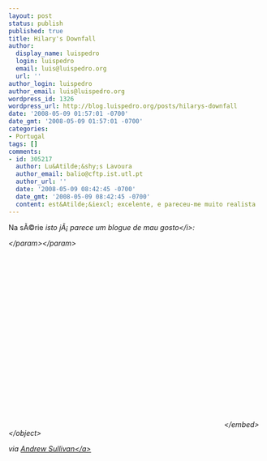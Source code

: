 ```yaml
---
layout: post
status: publish
published: true
title: Hilary's Downfall
author:
  display_name: luispedro
  login: luispedro
  email: luis@luispedro.org
  url: ''
author_login: luispedro
author_email: luis@luispedro.org
wordpress_id: 1326
wordpress_url: http://blog.luispedro.org/posts/hilarys-downfall
date: '2008-05-09 01:57:01 -0700'
date_gmt: '2008-05-09 01:57:01 -0700'
categories:
- Portugal
tags: []
comments:
- id: 305217
  author: Lu&Atilde;&shy;s Lavoura
  author_email: balio@cftp.ist.utl.pt
  author_url: ''
  date: '2008-05-09 08:42:45 -0700'
  date_gmt: '2008-05-09 08:42:45 -0700'
  content: est&Atilde;&iexcl; excelente, e pareceu-me muito realista
---
```

<p>Na s&Atilde;&copy;rie <i>isto j&Atilde;&iexcl; parece um blogue de mau gosto<&#47;i>:</p>
<p><object width="425" height="355"><param name="movie" value="http:&#47;&#47;www.youtube.com&#47;v&#47;B6Lstkiexhc&hl=en"><&#47;param><param name="wmode" value="transparent"><&#47;param><embed src="http:&#47;&#47;www.youtube.com&#47;v&#47;B6Lstkiexhc&hl=en" type="application&#47;x-shockwave-flash" wmode="transparent" width="425" height="355"><&#47;embed><&#47;object></p>
<p>via <a href="http:&#47;&#47;andrewsullivan.theatlantic.com&#47;the_daily_dish&#47;2008&#47;05&#47;in-the-bunker.html">Andrew Sullivan<&#47;a></p>
